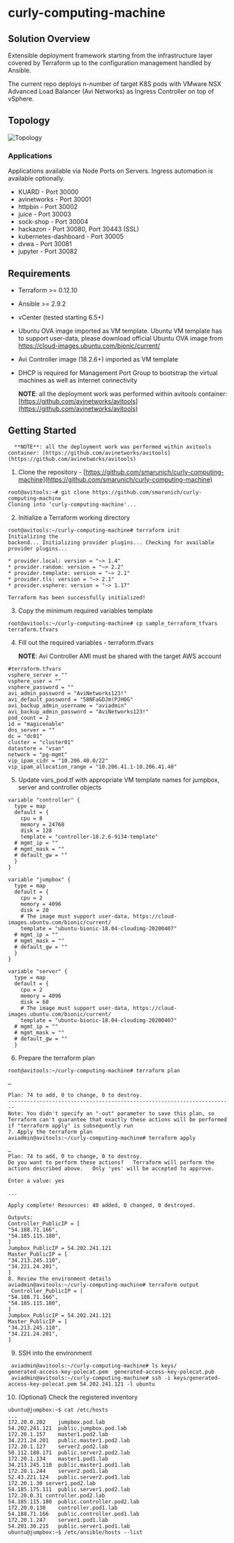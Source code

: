 # curly-computing-machine

## Solution Overview

Extensible deployment framework starting from the infrastructure layer covered by Terraform up to the configuration management handled by Ansible.

The current repo deploys n-number of target K8S pods with VMware NSX Advanced Load Balancer (Avi Networks) as Ingress Controller on top of vSphere.

## Topology

![Topology](curly-computing-machine.png)

### Applications

Applications available via Node Ports on Servers. Ingress automation is available optionally.

  - KUARD - Port 30000
  - avinetworks - Port 30001
  - httpbin - Port 30002
  - juice - Port 30003
  - sock-shop - Port 30004
  - hackazon - Port 30080, Port 30443 (SSL)
  - kubernetes-dashboard - Port 30005
  - dvwa - Port 30081
  - jupyter - Port 30082

## Requirements

 - Terraform >= 0.12.10
 - Ansible >= 2.9.2
 - vCenter (tested starting 6.5+)
 - Ubuntu OVA image imported as VM template. Ubuntu VM template has to support user-data, please download official Ubuntu OVA image from https://cloud-images.ubuntu.com/bionic/current/
 - Avi Controller image (18.2.6+) imported as VM template
 - DHCP is required for Management Port Group to bootstrap the virtual machines as well as Internet connectivity

     **NOTE**: all the deployment work was performed within avitools container: [https://github.com/avinetworks/avitools](https://github.com/avinetworks/avitools)

## Getting Started

      **NOTE**: all the deployment work was performed within avitools container: [https://github.com/avinetworks/avitools](https://github.com/avinetworks/avitools)

 1. Clone the repository - [https://github.com/smarunich/curly-computing-machine](https://github.com/smarunich/curly-computing-machine)

```
root@avitools:~# git clone https://github.com/smarunich/curly-computing-machine
Cloning into ‘curly-computing-machine'...
```

 2. Initialize a Terraform working directory
 ```
root@avitools:~/curly-computing-machine# terraform init
Initializing the
backend... Initializing provider plugins... Checking for available
provider plugins...

* provider.local: version = "~> 1.4"
* provider.random: version = "~> 2.2"
* provider.template: version = "~> 2.1"
* provider.tls: version = "~> 2.1"
* provider.vsphere: version = "~> 1.17"

Terraform has been successfully initialized!
```
3. Copy the minimum required variables template
```
root@avitools:~/curly-computing-machine# cp sample_terraform_tfvars terraform.tfvars
```
4. Fill out the required variables - terraform.tfvars

    **NOTE**: Avi Controller AMI must be shared with the target AWS account
```
#terraform.tfvars
vsphere_server = ""
vsphere_user = ""
vsphere_password = ""
avi_admin_password = "AviNetworks123!"
avi_default_password = "58NFaGDJm(PJH0G"
avi_backup_admin_username = "aviadmin"
avi_backup_admin_password = "AviNetworks123!"
pod_count = 2
id = "magicenable"
dns_server = ""
dc = "dc01"
cluster = "cluster01"
datastore = "vsan"
network = "pg-mgmt"
vip_ipam_cidr = "10.206.40.0/22"
vip_ipam_allocation_range = "10.206.41.1-10.206.41.40"
```
5. Update vars_pod.tf with appropriate VM template names for jumpbox, server and controller objects
```
variable "controller" {
  type = map
  default = {
    cpu = 8
    memory = 24768
    disk = 128
    template = "controller-18.2.6-9134-template"
  # mgmt_ip = ""
  # mgmt_mask = ""
  # default_gw = ""
  }
}

variable "jumpbox" {
  type = map
  default = {
    cpu = 2
    memory = 4096
    disk = 20
    # The image must support user-data, https://cloud-images.ubuntu.com/bionic/current/
    template = "ubuntu-bionic-18.04-cloudimg-20200407"
  # mgmt_ip = ""
  # mgmt_mask = ""
  # default_gw = ""
  }
}

variable "server" {
  type = map
  default = {
    cpu = 2
    memory = 4096
    disk = 60
    # The image must support user-data, https://cloud-images.ubuntu.com/bionic/current/
    template = "ubuntu-bionic-18.04-cloudimg-20200407"
  # mgmt_ip = ""
  # mgmt_mask = ""
  # default_gw = ""
  }
```
6. Prepare the terraform plan
```
root@avitools:~/curly-computing-machine# terraform plan

…

Plan: 74 to add, 0 to change, 0 to destroy.
------------------------------------------------------------------------
Note: You didn't specify an "-out" parameter to save this plan, so
Terraform can't guarantee that exactly these actions will be performed
if "terraform apply" is subsequently run
7. Apply the terraform plan
aviadmin@avitools:~/curly-computing-machine# terraform apply

…
Plan: 74 to add, 0 to change, 0 to destroy.
Do you want to perform these actions?   Terraform will perform the
actions described above.   Only 'yes' will be accepted to approve.

Enter a value: yes

...

Apply complete! Resources: 40 added, 0 changed, 0 destroyed.

Outputs:
Controller_PublicIP = [
"54.188.71.166",
"54.185.115.180",
]
Jumpbox_PublicIP = 54.202.241.121
Master_PublicIP = [
"34.213.245.110",
"34.221.24.201",
]
8. Review the environment details
aviadmin@avitools:~/curly-computing-machine# terraform output
 Controller_PublicIP = [
"54.188.71.166",
"54.185.115.180",
]
Jumpbox_PublicIP = 54.202.241.121
Master_PublicIP = [
"34.213.245.110",
"34.221.24.201",
]
```
9. SSH into the environment
```
 aviadmin@avitools:~/curly-computing-machine# ls keys/
generated-access-key-polecat.pem  generated-access-key-polecat.pub
 aviadmin@avitools:~/curly-computing-machine# ssh -i keys/generated-access-key-polecat.pem 54.202.241.121 -l ubuntu
 ```
10. (Optional) Check the registered inventory
```
ubuntu@jumpbox:~$ cat /etc/hosts
...
172.20.0.202	jumpbox.pod.lab
54.202.241.121	public.jumpbox.pod.lab
172.20.1.157	master1.pod2.lab
34.221.24.201	public.master1.pod2.lab
172.20.1.127	server2.pod2.lab
50.112.180.171	public.server2.pod2.lab
172.20.1.134	master1.pod1.lab
34.213.245.110	public.master1.pod1.lab
172.20.1.244	server2.pod1.lab
52.43.221.124	public.server2.pod1.lab
172.20.1.30	server1.pod2.lab
54.185.175.111	public.server1.pod2.lab
172.20.0.31	controller.pod2.lab
54.185.115.180	public.controller.pod2.lab
172.20.0.130	controller.pod1.lab
54.188.71.166	public.controller.pod1.lab
172.20.1.247	server1.pod1.lab
54.201.30.215	public.server1.pod1.lab
ubuntu@jumpbox:~$ /etc/ansible/hosts --list
```
